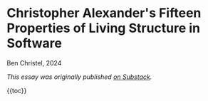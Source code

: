 # Christopher Alexander's Fifteen Properties of Living Structure in Software

Ben Christel, 2024

_This essay was originally published [on Substack](https://bensguide.substack.com/p/i-am-confused)._

{{toc}}
